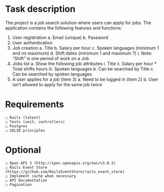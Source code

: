 # Task description

The project is a job search solution where users can apply for jobs. The application contains
the following features and functions:

1. User registration
   a. Email (unique)
   b. Password
2. User authentication
3. Job creation
   a. Title
   b. Salary per hour
   c. Spoken languages (minimum 1 and no maximum)
   d. Shift dates (minimum 1 and maximum 7)
   i. Note: “Shift” is one period of work on a Job
4. Jobs list
   a. Show the following job attributes
   i. Title
   ii. Salary per hour * Total shifts hours
   iii. Spoken languages
   b. Can be searched by Title
   c. Can be searched by spoken languages
5. A user applies for a job (item 3)
   a. Need to be logged in (item 2)
   b. User isn’t allowed to apply for the same job twice

# Requirements

```
❏ Rails (latest)
❏ Tests (unit, controllers)
❏ Postgres
❏ SOLID principles
```
# Optional

```
❏ Open API 3 (http://spec.openapis.org/oas/v3.0.3)
❏ Rails Event Store (https://github.com/RailsEventStore/rails_event_store)
❏ Implement cache when necessary
❏ API Documentation
❏ Pagination
```

